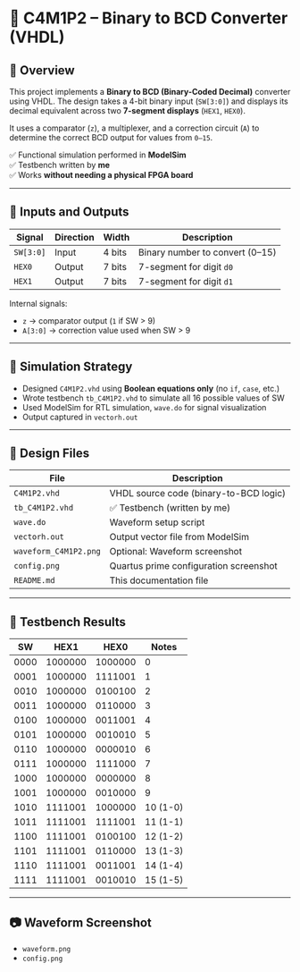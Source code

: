 # 🧠 C4M1P2 – Binary to BCD Converter (VHDL)

## 📌 Overview
This project implements a **Binary to BCD (Binary-Coded Decimal)** converter using VHDL. The design takes a 4-bit binary input (`SW[3:0]`) and displays its decimal equivalent across two **7-segment displays** (`HEX1`, `HEX0`). 

It uses a comparator (`z`), a multiplexer, and a correction circuit (`A`) to determine the correct BCD output for values from `0–15`.

✅ Functional simulation performed in **ModelSim**  
✅ Testbench written by **me**  
✅ Works **without needing a physical FPGA board**

---

## 🔌 Inputs and Outputs

| Signal | Direction | Width | Description |
|--------|-----------|-------|-------------|
| `SW[3:0]` | Input | 4 bits | Binary number to convert (0–15) |
| `HEX0`    | Output | 7 bits | 7-segment for digit `d0` |
| `HEX1`    | Output | 7 bits | 7-segment for digit `d1` |

Internal signals:

- `z` → comparator output (`1` if SW > 9)
- `A[3:0]` → correction value used when SW > 9

---

## 🧪 Simulation Strategy

- Designed `C4M1P2.vhd` using **Boolean equations only** (no `if`, `case`, etc.)
- Wrote testbench `tb_C4M1P2.vhd` to simulate all 16 possible values of SW
- Used ModelSim for RTL simulation, `wave.do` for signal visualization
- Output captured in `vectorh.out`

---

## 📁 Design Files

| File              | Description |
|-------------------|-------------|
| `C4M1P2.vhd`       | VHDL source code (binary-to-BCD logic) |
| `tb_C4M1P2.vhd`    | ✅ Testbench (written by me) |
| `wave.do`          | Waveform setup script |
| `vectorh.out`      | Output vector file from ModelSim |
| `waveform_C4M1P2.png` | Optional: Waveform screenshot |
| `config.png`        | Quartus prime configuration screenshot |
| `README.md`        | This documentation file |

---

## 🧪 Testbench Results

| SW   | HEX1     | HEX0     | Notes |
|------|----------|----------|-------|
| 0000 | 1000000  | 1000000  | 0 |
| 0001 | 1000000  | 1111001  | 1 |
| 0010 | 1000000  | 0100100  | 2 |
| 0011 | 1000000  | 0110000  | 3 |
| 0100 | 1000000  | 0011001  | 4 |
| 0101 | 1000000  | 0010010  | 5 |
| 0110 | 1000000  | 0000010  | 6 |
| 0111 | 1000000  | 1111000  | 7 |
| 1000 | 1000000  | 0000000  | 8 |
| 1001 | 1000000  | 0010000  | 9 |
| 1010 | 1111001  | 1000000  | 10 (1-0) |
| 1011 | 1111001  | 1111001  | 11 (1-1) |
| 1100 | 1111001  | 0100100  | 12 (1-2) |
| 1101 | 1111001  | 0110000  | 13 (1-3) |
| 1110 | 1111001  | 0011001  | 14 (1-4) |
| 1111 | 1111001  | 0010010  | 15 (1-5) |

---

## 📷 Waveform Screenshot

- `waveform.png`
- `config.png` 

